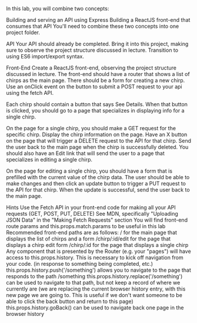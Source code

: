 In this lab, you will combine two concepts:

Building and serving an API using Express
Building a ReactJS front-end that consumes that API
You'll need to combine these two concepts into one project folder.

API
Your API should already be completed. Bring it into this project, making sure to observe the project structure discussed in lecture. Transition to using ES6 import/export syntax.

Front-End
Create a ReactJS front-end, observing the project structure discussed in lecture. The front-end should have a router that shows a list of chirps as the main page. There should be a form for creating a new chirp. Use an onClick event on the button to submit a POST request to your api using the fetch API.

Each chirp should contain a button that says See Details. When that button is clicked, you should go to a page that specializes in displaying info for a single chirp.

On the page for a single chirp, you should make a GET request for the specific chirp. Display the chirp information on the page. Have an X button on the page that will trigger a DELETE request to the API for that chirp. Send the user back to the main page when the chirp is successfully deleted. You should also have an Edit link that will send the user to a page that specializes in editing a single chirp.

On the page for editing a single chirp, you should have a form that is prefilled with the current value of the chirp data. The user should be able to make changes and then click an update button to trigger a PUT request to the API for that chirp. When the update is successful, send the user back to the main page.

Hints
Use the Fetch API in your front-end code for making all your API requests (GET, POST, PUT, DELETE)
See MDN, specifically "Uploading JSON Data" in the "Making Fetch Requests" section
You will find front-end route params and this.props.match.params to be useful in this lab
Recommended front-end paths are as follows:
/ for the main page that displays the list of chirps and a form
/chirp/:id/edit for the page that displays a chirp edit form
/chirp/:id for the page that displays a single chirp
Any component that is presented by the Router (e.g. your "pages") will have access to this.props.history. This is necessary to kick off navigation from your code. (in response to something being completed, etc.)
this.props.history.push('/something') allows you to navigate to the page that responds to the path /something
this.props.history.replace('/something') can be used to navigate to that path, but not keep a record of where we currently are (we are replacing the current browser history entry, with this new page we are going to. This is useful if we don't want someone to be able to click the back button and return to this page)
this.props.history.goBack() can be used to navigate back one page in the browser history